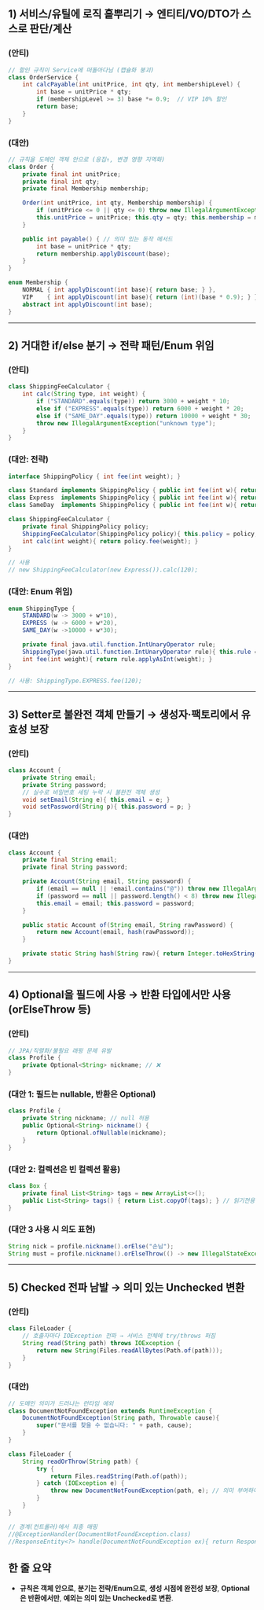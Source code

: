 ## **1) 서비스/유틸에 로직 흩뿌리기 → 엔티티/VO/DTO가 스스로 판단/계산**

### **(안티)**

```java
// 할인 규칙이 Service에 떠돌아다님 (캡슐화 붕괴)
class OrderService {
    int calcPayable(int unitPrice, int qty, int membershipLevel) {
        int base = unitPrice * qty;
        if (membershipLevel >= 3) base *= 0.9;  // VIP 10% 할인
        return base;
    }
}
```

### **(대안)**

```java
// 규칙을 도메인 객체 안으로 (응집↑, 변경 영향 지역화)
class Order {
    private final int unitPrice;
    private final int qty;
    private final Membership membership;

    Order(int unitPrice, int qty, Membership membership) {
        if (unitPrice <= 0 || qty <= 0) throw new IllegalArgumentException();
        this.unitPrice = unitPrice; this.qty = qty; this.membership = membership;
    }

    public int payable() { // 의미 있는 동작 메서드
        int base = unitPrice * qty;
        return membership.applyDiscount(base);
    }
}

enum Membership {
    NORMAL { int applyDiscount(int base){ return base; } },
    VIP    { int applyDiscount(int base){ return (int)(base * 0.9); } };
    abstract int applyDiscount(int base);
}
```

---

## **2) 거대한 if/else 분기 → 전략 패턴/Enum 위임**

### **(안티)**

```java
class ShippingFeeCalculator {
    int calc(String type, int weight) {
        if ("STANDARD".equals(type)) return 3000 + weight * 10;
        else if ("EXPRESS".equals(type)) return 6000 + weight * 20;
        else if ("SAME_DAY".equals(type)) return 10000 + weight * 30;
        throw new IllegalArgumentException("unknown type");
    }
}
```

### **(대안: 전략)**

```java
interface ShippingPolicy { int fee(int weight); }

class Standard implements ShippingPolicy { public int fee(int w){ return 3000 + w*10; } }
class Express  implements ShippingPolicy { public int fee(int w){ return 6000 + w*20; } }
class SameDay  implements ShippingPolicy { public int fee(int w){ return 10000 + w*30; } }

class ShippingFeeCalculator {
    private final ShippingPolicy policy;
    ShippingFeeCalculator(ShippingPolicy policy){ this.policy = policy; }
    int calc(int weight){ return policy.fee(weight); }
}

// 사용
// new ShippingFeeCalculator(new Express()).calc(120);
```

### **(대안: Enum 위임)**

```java
enum ShippingType {
    STANDARD(w -> 3000 + w*10),
    EXPRESS (w -> 6000 + w*20),
    SAME_DAY(w ->10000 + w*30);

    private final java.util.function.IntUnaryOperator rule;
    ShippingType(java.util.function.IntUnaryOperator rule){ this.rule = rule; }
    int fee(int weight){ return rule.applyAsInt(weight); }
}

// 사용: ShippingType.EXPRESS.fee(120);
```

---

## **3) Setter로 불완전 객체 만들기 → 생성자·팩토리에서 유효성 보장**

### **(안티)**

```java
class Account {
    private String email;
    private String password;
    // 실수로 비밀번호 세팅 누락 시 불완전 객체 생성
    void setEmail(String e){ this.email = e; }
    void setPassword(String p){ this.password = p; }
}
```

### **(대안)**

```java
class Account {
    private final String email;
    private final String password;

    private Account(String email, String password) {
        if (email == null || !email.contains("@")) throw new IllegalArgumentException();
        if (password == null || password.length() < 8) throw new IllegalArgumentException();
        this.email = email; this.password = password;
    }

    public static Account of(String email, String rawPassword) {
        return new Account(email, hash(rawPassword));
    }

    private static String hash(String raw){ return Integer.toHexString(raw.hashCode()); }
}
```

---

## **4) Optional을 필드에 사용 → 반환 타입에서만 사용(orElseThrow 등)**

### **(안티)**

```java
// JPA/직렬화/불필요 래핑 문제 유발
class Profile {
    private Optional<String> nickname; // ❌
}
```

### **(대안 1: 필드는 nullable, 반환은 Optional)**

```java
class Profile {
    private String nickname; // null 허용
    public Optional<String> nickname() {
        return Optional.ofNullable(nickname);
    }
}
```

### **(대안 2: 컬렉션은 빈 컬렉션 활용)**

```java
class Box {
    private final List<String> tags = new ArrayList<>();
    public List<String> tags() { return List.copyOf(tags); } // 읽기전용 뷰
}
```

### **(대안 3 사용 시 의도 표현)**

```java
String nick = profile.nickname().orElse("손님");
String must = profile.nickname().orElseThrow(() -> new IllegalStateException("닉네임 없음"));
```

---

## **5) Checked 전파 남발 → 의미 있는 Unchecked 변환**

### **(안티)**

```java
class FileLoader {
    // 호출자마다 IOException 전파 → 서비스 전체에 try/throws 퍼짐
    String read(String path) throws IOException {
        return new String(Files.readAllBytes(Path.of(path)));
    }
}
```

### **(대안)**

```java
// 도메인 의미가 드러나는 런타임 예외
class DocumentNotFoundException extends RuntimeException {
    DocumentNotFoundException(String path, Throwable cause){
        super("문서를 찾을 수 없습니다: " + path, cause);
    }
}

class FileLoader {
    String readOrThrow(String path) {
        try {
            return Files.readString(Path.of(path));
        } catch (IOException e) {
            throw new DocumentNotFoundException(path, e); // 의미 부여하여 변환
        }
    }
}

// 경계(컨트롤러)에서 최종 매핑
//@ExceptionHandler(DocumentNotFoundException.class)
//ResponseEntity<?> handle(DocumentNotFoundException ex){ return ResponseEntity.notFound().build(); }
```

## **한 줄 요약**

- **규칙은 객체 안으로**, **분기는 전략/Enum으로**, **생성 시점에 완전성 보장**, **Optional은 반환에서만**, **예외는 의미 있는 Unchecked로 변환**.
